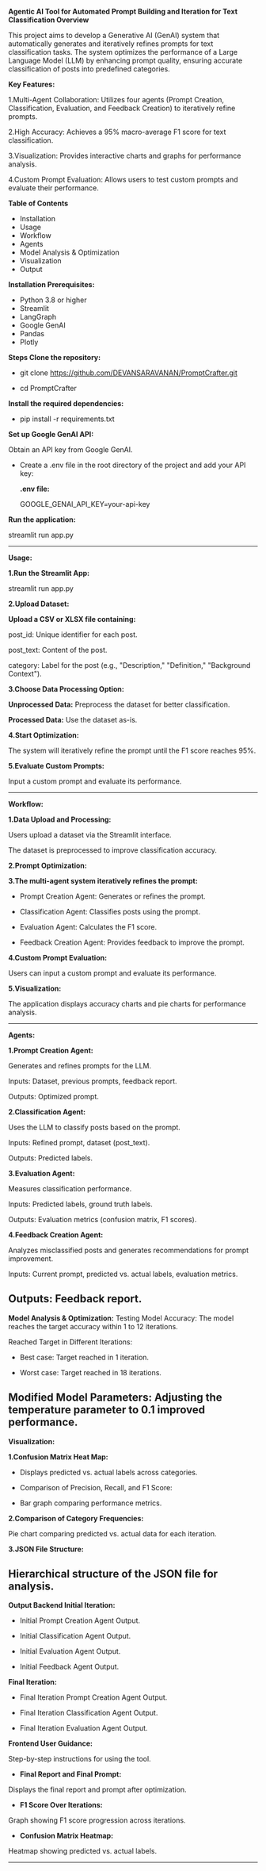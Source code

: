 **Agentic AI Tool for Automated Prompt Building and Iteration for Text Classification
Overview**

This project aims to develop a Generative AI (GenAI) system that automatically generates and iteratively refines prompts for text classification tasks. The system optimizes the performance of a Large Language Model (LLM) by enhancing prompt quality, ensuring accurate classification of posts into predefined categories.

**Key Features:**

  1.Multi-Agent Collaboration: Utilizes four agents (Prompt Creation, Classification, Evaluation, and Feedback Creation) to iteratively refine prompts.
  
  2.High Accuracy: Achieves a 95% macro-average F1 score for text classification.
  
  3.Visualization: Provides interactive charts and graphs for performance analysis.
  
  4.Custom Prompt Evaluation: Allows users to test custom prompts and evaluate their performance.


**Table of Contents**
- Installation
- Usage
- Workflow
- Agents
- Model Analysis & Optimization
- Visualization
- Output



**Installation Prerequisites:**

- Python 3.8 or higher
- Streamlit
- LangGraph
- Google GenAI
- Pandas
- Plotly 

**Steps Clone the repository:**

- git clone https://github.com/DEVANSARAVANAN/PromptCrafter.git

- cd PromptCrafter


**Install the required dependencies:**


- pip install -r requirements.txt


**Set up Google GenAI API:**

Obtain an API key from Google GenAI.


- Create a .env file in the root directory of the project and add your API key:

  **.env file:**

  GOOGLE_GENAI_API_KEY=your-api-key


**Run the application:**

  streamlit run app.py


----------------------------------------------------------------------------------------------------------------------------------------------------------------------------------
**Usage:**

**1.Run the Streamlit App:**

  streamlit run app.py


**2.Upload Dataset:**

**Upload a CSV or XLSX file containing:**
  
  
  post_id: Unique identifier for each post.
  
  post_text: Content of the post.
  
  category: Label for the post (e.g., "Description," "Definition," "Background Context").


**3.Choose Data Processing Option:**
  
  **Unprocessed Data:** Preprocess the dataset for better classification.
  
  **Processed Data:** Use the dataset as-is.


**4.Start Optimization:**

  The system will iteratively refine the prompt until the F1 score reaches 95%.


**5.Evaluate Custom Prompts:**

  Input a custom prompt and evaluate its performance.

----------------------------------------------------------------------------------------------------------------------------------------------------------------------------------

**Workflow:**

**1.Data Upload and Processing:**

  Users upload a dataset via the Streamlit interface.
  
  The dataset is preprocessed to improve classification accuracy.

**2.Prompt Optimization:**

**3.The multi-agent system iteratively refines the prompt:**
  
  - Prompt Creation Agent: Generates or refines the prompt.
  
  - Classification Agent: Classifies posts using the prompt.
  
  - Evaluation Agent: Calculates the F1 score.
  
  - Feedback Creation Agent: Provides feedback to improve the prompt.

**4.Custom Prompt Evaluation:**

  Users can input a custom prompt and evaluate its performance.

**5.Visualization:**

  The application displays accuracy charts and pie charts for performance analysis.

----------------------------------------------------------------------------------------------------------------------------------------------------------------------------------
**Agents:**

**1.Prompt Creation Agent:**

  Generates and refines prompts for the LLM.
  
  Inputs: Dataset, previous prompts, feedback report.
  
  Outputs: Optimized prompt.

**2.Classification Agent:**

  Uses the LLM to classify posts based on the prompt.
  
  Inputs: Refined prompt, dataset (post_text).
  
  Outputs: Predicted labels.

**3.Evaluation Agent:**

  Measures classification performance.
  
  Inputs: Predicted labels, ground truth labels.
  
  Outputs: Evaluation metrics (confusion matrix, F1 scores).

**4.Feedback Creation Agent:**

  Analyzes misclassified posts and generates recommendations for prompt improvement.
  
  Inputs: Current prompt, predicted vs. actual labels, evaluation metrics.

  Outputs: Feedback report.
----------------------------------------------------------------------------------------------------------------------------------------------------------------------------------
**Model Analysis & Optimization:**
Testing Model Accuracy: The model reaches the target accuracy within 1 to 12 iterations.

Reached Target in Different Iterations:

  - Best case: Target reached in 1 iteration.
  
  - Worst case: Target reached in 18 iterations.

Modified Model Parameters: Adjusting the temperature parameter to 0.1 improved performance.
----------------------------------------------------------------------------------------------------------------------------------------------------------------------------------
**Visualization:**

**1.Confusion Matrix Heat Map:**

  - Displays predicted vs. actual labels across categories.
  
  - Comparison of Precision, Recall, and F1 Score:
  
  - Bar graph comparing performance metrics.

**2.Comparison of Category Frequencies:**

  Pie chart comparing predicted vs. actual data for each iteration.

**3.JSON File Structure:**

  Hierarchical structure of the JSON file for analysis.
----------------------------------------------------------------------------------------------------------------------------------------------------------------------------------

**Output Backend Initial Iteration:**
  
  - Initial Prompt Creation Agent Output.
  
  - Initial Classification Agent Output.
  
  - Initial Evaluation Agent Output.
  
  - Initial Feedback Agent Output.

**Final Iteration:**

  - Final Iteration Prompt Creation Agent Output.
  
  - Final Iteration Classification Agent Output.
  
  - Final Iteration Evaluation Agent Output.

**Frontend User Guidance:**

Step-by-step instructions for using the tool.

  - **Final Report and Final Prompt:**

Displays the final report and prompt after optimization.

  - **F1 Score Over Iterations:**

Graph showing F1 score progression across iterations.

  - **Confusion Matrix Heatmap:**

Heatmap showing predicted vs. actual labels.


----------------------------------------------------------------------------------------------------------------------------------------------------------------------------------


